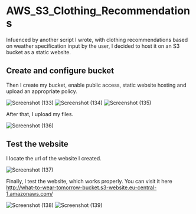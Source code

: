# AWS_S3_Clothing_Recommendations

Infuenced by another script I wrote, with clothing recommendations based on weather specification input by the user, I decided to host it on an S3 bucket as a static website.


## Create and configure bucket

Then I create my bucket, enable public access, static website hosting and upload an appropriate policy.

![Screenshot (133)](https://github.com/DespoinaTikt/AWS_S3_2nd_Static_Website/assets/166096217/830b042c-d1db-4e4d-876f-948e592306ad)
![Screenshot (134)](https://github.com/DespoinaTikt/AWS_S3_2nd_Static_Website/assets/166096217/0876e91a-3a08-4d2d-b7d1-01c06fb29a0c)
![Screenshot (135)](https://github.com/DespoinaTikt/AWS_S3_2nd_Static_Website/assets/166096217/615c2cc2-ae0e-4514-ac3d-3e7b6de49d86)

After that, I upload my files.

![Screenshot (136)](https://github.com/DespoinaTikt/AWS_S3_2nd_Static_Website/assets/166096217/63ab9013-301b-4327-b077-fb1ebd34c329)

## Test the website

I locate the url of the website I created.

![Screenshot (137)](https://github.com/DespoinaTikt/AWS_S3_2nd_Static_Website/assets/166096217/dff144e1-84f2-4c8a-a606-868db9735fdd)

Finally, I test the website, which works properly. You can visit it here http://what-to-wear-tomorrow-bucket.s3-website.eu-central-1.amazonaws.com/

![Screenshot (138)](https://github.com/DespoinaTikt/AWS_S3_2nd_Static_Website/assets/166096217/75dc206d-8f36-4a64-a801-ca190f732be4)
![Screenshot (139)](https://github.com/DespoinaTikt/AWS_S3_2nd_Static_Website/assets/166096217/4213e1ff-9225-420b-b00b-dc75b2867209)




